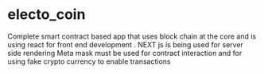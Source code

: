 # electo_coin
Complete smart contract based app that uses block chain at the core and is using react for front end development . 
NEXT js is being used for server side rendering 
Meta mask must be used for contract interaction and for using fake crypto currency to enable transactions 
